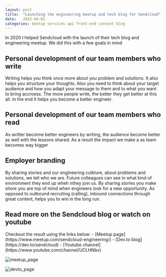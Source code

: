 ```yaml
---
layout: post
title:  "Launching the engineering meetup and tech blog for Sendcloud"
date:   2022-04-01
categories: meetup services api front-end content blog
---
```


In 2020 I helped Sendcloud with the launch of their tech blog and engineering meetup.
We did this with a few goals in mind

<h2>Personal development of our team members who write</h2>
Writing helps you think once more about you problem and solutions. It also helps you structure your thoughts. 
Also you need to think about your target audience and how you adapt your message to them and to what you want to bring accroess.
The more people write, the better they get better at this all. In the end it helps you become a better engineer.

<h2>Personal development of our team members who read</h2>
As writter becoime better engineers by writing, the audience become better as well with the lessons shared.
As a result the impact we make a as team becomes way bigger

<h2>Employer branding</h2>
By sharing stories and our engineering culkture, about problems and solutions, we tell who we are.
Future colleagues can see in what kind of environment they end up wheh nthey join us.
By sharing stories you make shore you are top of mind when engineers look for a new opportunity.
As opposed to outbound recruiting (calling), inbound connections through great content, helps you to win in the long run.

<h2>Read more on the Sendcloud blog or watch on youtube</h2>
Checkout the result using the links below:
- [Meetup page](https://www.meetup.com/sendcloud-engineering/)
- [Dev.to blog](https://dev.to/sendcloud)
- [Youtube channel](https://www.youtube.com/channel/UCLHNbv)


![meetup_page](https://user-images.githubusercontent.com/5676977/178157207-4db84e55-789c-41c0-8ffa-9cb11f886d85.png)


![devto_page](https://user-images.githubusercontent.com/5676977/178157243-24cbce7c-adc9-4b5c-a361-069899c3e9ee.png)
